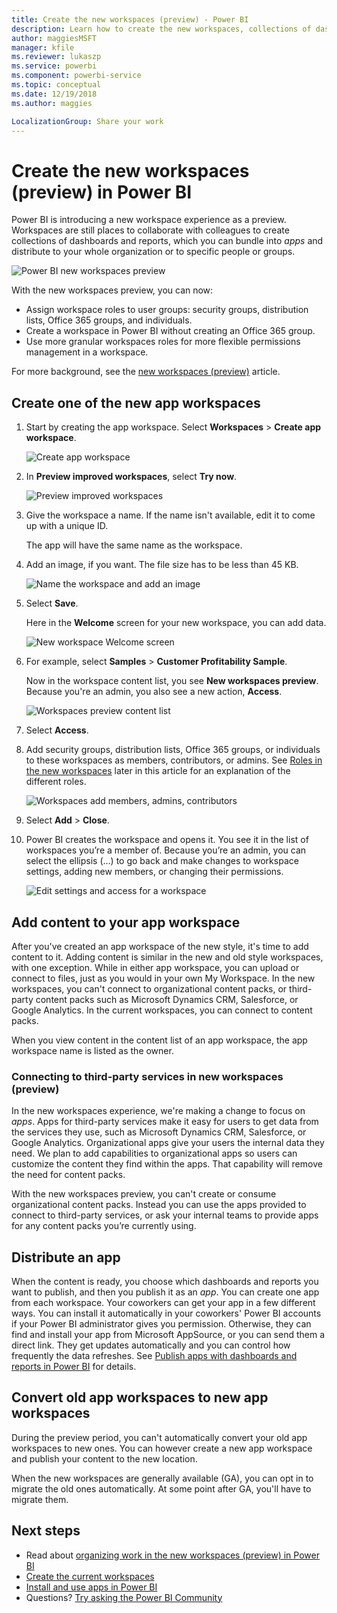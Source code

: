 ```yaml
---
title: Create the new workspaces (preview) - Power BI
description: Learn how to create the new workspaces, collections of dashboards and reports built to deliver key metrics for your organization.
author: maggiesMSFT
manager: kfile
ms.reviewer: lukaszp
ms.service: powerbi
ms.component: powerbi-service
ms.topic: conceptual
ms.date: 12/19/2018
ms.author: maggies

LocalizationGroup: Share your work
---
```

# Create the new workspaces (preview) in Power BI

Power BI is introducing a new workspace experience as a preview. Workspaces are still places to collaborate with colleagues to create collections of dashboards and reports, which you can bundle into *apps* and distribute to your whole organization or to specific people or groups. 

![Power BI new workspaces preview](media/service-create-the-new-workspaces/power-bi-new-workspaces-preview.png)

With the new workspaces preview, you can now:

- Assign workspace roles to user groups: security groups, distribution lists, Office 365 groups, and individuals.
- Create a workspace in Power BI without creating an Office 365 group.
- Use more granular workspaces roles for more flexible permissions management in a workspace.

For more background, see the [new workspaces (preview)](service-new-workspaces.md) article.

## Create one of the new app workspaces

1. Start by creating the app workspace. Select **Workspaces** > **Create app workspace**.
   
     ![Create app workspace](media/service-create-the-new-workspaces/power-bi-create-app-workspace.png)

2. In **Preview improved workspaces**, select **Try now**.
   
     ![Preview improved workspaces](media/service-create-the-new-workspaces/power-bi-preview-improved-workspaces.png)

2. Give the workspace a name. If the name isn't available, edit it to come up with a unique ID.
   
     The app will have the same name as the workspace.
   
1. Add an image, if you want. The file size has to be less than 45 KB.
 
    ![Name the workspace and add an image](media/service-create-the-new-workspaces/power-bi-name-workspace.png)

1. Select **Save**.

    Here in the **Welcome** screen for your new workspace, you can add data. 

    ![New workspace Welcome screen](media/service-create-the-new-workspaces/power-bi-workspace-welcome-screen.png)

1. For example, select **Samples** > **Customer Profitability Sample**.

    Now in the workspace content list, you see **New workspaces preview**. Because you're an admin, you also see a new action, **Access**.

    ![Workspaces preview content list](media/service-create-the-new-workspaces/power-bi-workspaces-preview-content-list.png)

1. Select **Access**.

1. Add security groups, distribution lists, Office 365 groups, or individuals to these workspaces as members, contributors, or admins. See [Roles in the new workspaces](#roles-in-the-new-workspaces) later in this article for an explanation of the different roles.

    ![Workspaces add members, admins, contributors](media/service-create-the-new-workspaces/power-bi-access-add-members.png)

9. Select **Add** > **Close**.

1. Power BI creates the workspace and opens it. You see it in the list of workspaces you’re a member of. Because you’re an admin, you can select the ellipsis (…) to go back and make changes to workspace settings, adding new members, or changing their permissions.

     ![Edit settings and access for a workspace](media/service-create-the-new-workspaces/power-bi-edit-workspace.png)

## Add content to your app workspace

After you've created an app workspace of the new style, it's time to add content to it. Adding content is similar in the new and old style workspaces, with one exception. While in either app workspace, you can upload or connect to files, just as you would in your own My Workspace. In the new workspaces, you can't connect to organizational content packs, or third-party content packs such as Microsoft Dynamics CRM, Salesforce, or Google Analytics. In the current workspaces, you can connect to content packs.

When you view content in the content list of an app workspace, the app workspace name is listed as the owner.

### Connecting to third-party services in new workspaces (preview)

In the new workspaces experience, we're making a change to focus on *apps*. Apps for third-party services make it easy for users to get data from the services they use, such as Microsoft Dynamics CRM, Salesforce, or Google Analytics.
Organizational apps give your users the internal data they need. We plan to add capabilities to organizational apps so users can customize the content they find within the apps. That capability will remove the need for content packs. 

With the new workspaces preview, you can't create or consume organizational content packs. Instead you can use the apps provided to connect to third-party services, or ask your internal teams to provide apps for any content packs you’re currently using. 

## Distribute an app

When the content is ready, you choose which dashboards and reports you want to publish, and then you publish it as an *app*. You can create one app from each workspace. Your coworkers can get your app in a few different ways. You can install it automatically in your coworkers' Power BI accounts if your Power BI administrator gives you permission. Otherwise, they can find and install your app from Microsoft AppSource, or you can send them a direct link. They get updates automatically and you can control how frequently the data refreshes. See [Publish apps with dashboards and reports in Power BI](service-create-distribute-apps.md) for details.

## Convert old app workspaces to new app workspaces

During the preview period, you can't automatically convert your old app workspaces to new ones. You can however create a new app workspace and publish your content to the new location. 

When the new workspaces are generally available (GA), you can opt in to migrate the old ones automatically. At some point after GA, you'll have to migrate them.

## Next steps
* Read about [organizing work in the new workspaces (preview) in Power BI](service-new-workspaces.md)
* [Create the current workspaces](service-create-workspaces.md)
* [Install and use apps in Power BI](service-create-distribute-apps.md)
* Questions? [Try asking the Power BI Community](http://community.powerbi.com/)
